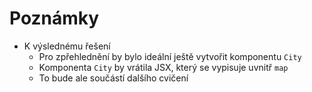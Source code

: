 # Poznámky

- K výslednému řešení
  - Pro zpřehlednění by bylo ideální ještě vytvořit komponentu `City`
  - Komponenta `City` by vrátila JSX, který se vypisuje uvnitř `map`
  - To bude ale součástí dalšího cvičení

